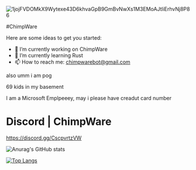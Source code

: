 ![1jojFVDOMkX9Wytexe43D6khvaGpB9GmBvNwXs1M3EMoAJtliErhvNj8P86](https://user-images.githubusercontent.com/74433811/112777301-dd801500-900f-11eb-81a6-aba3eee0b11c.png)

#ChimpWare

Here are some ideas to get you started:

- 🔭 I’m currently working on ChimpWare
- 🌱 I’m currently learning Rust
- 📫 How to reach me: chimpwarebot@gmail.com

                    
also umm i am pog

69 kids in my basement

I am a Microsoft Emplpeeey, may i please have creadut card number

# Discord | ChimpWare

https://discord.gg/CscpvrtzVW

![Anurag's GitHub stats](https://github-readme-stats.vercel.app/api?username=baldspaghetti&show_icons=true&theme=radical)


[![Top Langs](https://github-readme-stats.vercel.app/api/top-langs/?username=baldspaghetti)](https://github.com/baldspaghetti/github-readme-stats)

